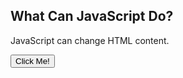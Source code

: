 <!DOCTYPE html>
<html>


<body>
<h2>What Can JavaScript Do?</h2>
<p id="demo">JavaScript can change HTML content.</p>
<button type="button" onclick='document.getElementById("demo").innerHTML = "Hello JavaScript!"'>Click Me!</button>
</body>
</html>
